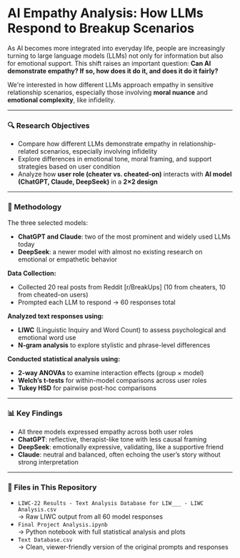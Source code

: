 # AI Empathy Analysis: How LLMs Respond to Breakup Scenarios

As AI becomes more integrated into everyday life, people are increasingly turning to large language models (LLMs) not only for information but also for emotional support. This shift raises an important question: **Can AI demonstrate empathy? If so, how does it do it, and does it do it fairly?**

We're interested in how different LLMs approach empathy in sensitive relationship scenarios, especially those involving **moral nuance** and **emotional complexity**, like infidelity.

---

### 🔍 Research Objectives

- Compare how different LLMs demonstrate empathy in relationship-related scenarios, especially involving infidelity  
- Explore differences in emotional tone, moral framing, and support strategies based on user condition  
- Analyze how **user role (cheater vs. cheated-on)** interacts with **AI model (ChatGPT, Claude, DeepSeek)** in a **2×2 design**

---

### 🧪 Methodology

The three selected models:  
- **ChatGPT and Claude**: two of the most prominent and widely used LLMs today  
- **DeepSeek**: a newer model with almost no existing research on emotional or empathetic behavior

**Data Collection:**  
- Collected 20 real posts from Reddit [r/BreakUps] (10 from cheaters, 10 from cheated-on users)  
- Prompted each LLM to respond → 60 responses total  

**Analyzed text responses using:**  
- **LIWC** (Linguistic Inquiry and Word Count) to assess psychological and emotional word use  
- **N-gram analysis** to explore stylistic and phrase-level differences  

**Conducted statistical analysis using:**  
- **2-way ANOVAs** to examine interaction effects (group × model)  
- **Welch’s t-tests** for within-model comparisons across user roles  
- **Tukey HSD** for pairwise post-hoc comparisons

---

### 📊 Key Findings

- All three models expressed empathy across both user roles  
- **ChatGPT**: reflective, therapist-like tone with less causal framing  
- **DeepSeek**: emotionally expressive, validating, like a supportive friend  
- **Claude**: neutral and balanced, often echoing the user’s story without strong interpretation

---

### 📁 Files in This Repository

- `LIWC-22 Results - Text Analysis Database for LIW___ - LIWC Analysis.csv`  
  → Raw LIWC output from all 60 model responses  
- `Final Project Analysis.ipynb`  
  → Python notebook with full statistical analysis and plots  
- `Text Database.csv`  
  → Clean, viewer-friendly version of the original prompts and responses


